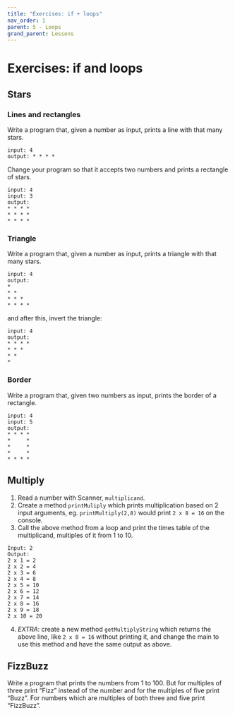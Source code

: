 ```yaml
---
title: "Exercises: if + loops"
nav_order: 1
parent: 5 - Loops
grand_parent: Lessons
---
```


# Exercises: if and loops

## Stars

### Lines and rectangles

Write a program that, given a number as input, prints a line with that many stars.

```text
input: 4
output: * * * *
```

Change your program so that it accepts two numbers and prints a rectangle of stars.

```text
input: 4
input: 3
output:
* * * *
* * * *
* * * *
```

### Triangle

Write a program that, given a number as input, prints a triangle with that many stars.

```text
input: 4
output:
*
* *
* * *
* * * *
```

and after this, invert the triangle:

```text
input: 4
output:
* * * *
* * *
* *
*
```

### Border

Write a program that, given two numbers as input, prints the border of a rectangle.

```text
input: 4
input: 5
output:
* * * *
*     *
*     *
*     *
* * * *
```

## Multiply

1. Read a number with Scanner, `multiplicand`.
2. Create a method `printMuliply` which prints multiplication based on 2 input arguments, eg. `printMultiply(2,8)`
   would print  `2 x 8 = 16` on the console.
3. Call the above method from a loop and print the times table of the multiplicand, multiples of it from 1 to 10.

```text
Input: 2
Output:
2 x 1 = 2
2 x 2 = 4
2 x 3 = 6
2 x 4 = 8
2 x 5 = 10
2 x 6 = 12
2 x 7 = 14
2 x 8 = 16
2 x 9 = 18
2 x 10 = 20
```

4. *EXTRA*: create a new method `getMultiplyString` which returns the above line, like `2 x 8 = 16` without printing it,
  and change the main to use this method and have the same output as above.

## FizzBuzz

Write a program that prints the numbers from 1 to 100. But for multiples of three print “Fizz” instead of the number
and for the multiples of five print “Buzz”. For numbers which are multiples of both three and five print “FizzBuzz”.
